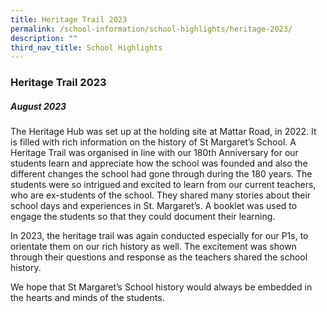 ```yaml
---
title: Heritage Trail 2023
permalink: /school-information/school-highlights/heritage-2023/
description: ""
third_nav_title: School Highlights
---
```

### Heritage Trail 2023

##### August 2023

The Heritage Hub was set up at the holding site at Mattar Road, in 2022. It is filled with rich information on the history of St Margaret’s School. A Heritage Trail was organised in line with our 180th Anniversary for our students learn and appreciate how the school was founded and also the different changes the school had gone through during the 180 years. The students were so intrigued and excited to learn from our current teachers, who are ex-students of the school. They shared many stories about their school days and experiences in St. Margaret’s. A booklet was used to engage the students so that they could document their learning.





In 2023, the heritage trail was again conducted especially for our P1s, to orientate them on our rich history as well. The excitement was shown through their questions and response as the teachers shared the school history.

We hope that St Margaret’s School history would always be embedded in the hearts and minds of the students.